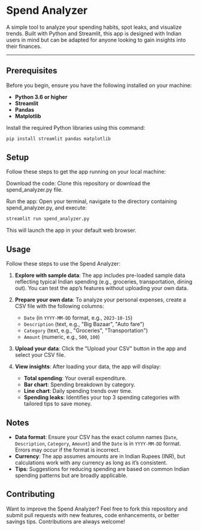 # Spend Analyzer

A simple tool to analyze your spending habits, spot leaks, and visualize trends. Built with Python and Streamlit, this app is designed with Indian users in mind but can be adapted for anyone looking to gain insights into their finances.

---

## Prerequisites

Before you begin, ensure you have the following installed on your machine:

- **Python 3.6 or higher**
- **Streamlit**
- **Pandas**
- **Matplotlib**

Install the required Python libraries using this command:

```bash
pip install streamlit pandas matplotlib
```
## Setup

Follow these steps to get the app running on your local machine:

Download the code: Clone this repository or download the spend_analyzer.py file.

Run the app: Open your terminal, navigate to the directory containing spend_analyzer.py, and execute:

```bash
streamlit run spend_analyzer.py
```

This will launch the app in your default web browser.

## Usage

Follow these steps to use the Spend Analyzer:

1. **Explore with sample data**: The app includes pre-loaded sample data reflecting typical Indian spending (e.g., groceries, transportation, dining out). You can test the app’s features without uploading your own data.

2. **Prepare your own data**: To analyze your personal expenses, create a CSV file with the following columns:
   - `Date` (in `YYYY-MM-DD` format, e.g., `2023-10-15`)
   - `Description` (text, e.g., "Big Bazaar", "Auto fare")
   - `Category` (text, e.g., "Groceries", "Transportation")
   - `Amount` (numeric, e.g., `500`, `100`)

3. **Upload your data**: Click the "Upload your CSV" button in the app and select your CSV file.

4. **View insights**: After loading your data, the app will display:
   - **Total spending**: Your overall expenditure.
   - **Bar chart**: Spending breakdown by category.
   - **Line chart**: Daily spending trends over time.
   - **Spending leaks**: Identifies your top 3 spending categories with tailored tips to save money.

## Notes
- **Data format**: Ensure your CSV has the exact column names (`Date`, `Description`, `Category`, `Amount`) and the `Date` is in `YYYY-MM-DD` format. Errors may occur if the format is incorrect.
- **Currency**: The app assumes amounts are in Indian Rupees (INR), but calculations work with any currency as long as it’s consistent.
- **Tips**: Suggestions for reducing spending are based on common Indian spending patterns but are broadly applicable.

## Contributing
Want to improve the Spend Analyzer? Feel free to fork this repository and submit pull requests with new features, code enhancements, or better savings tips. Contributions are always welcome!

